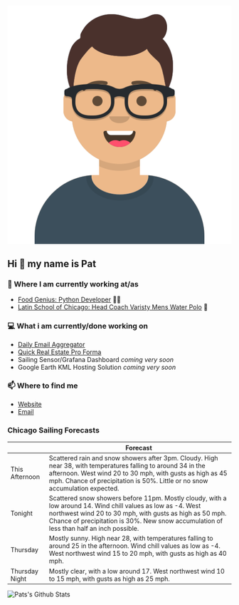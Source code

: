 [![Social banner for p-j-falconer](https://raw.githubusercontent.com/P-J-FALCONER/P-J-FALCONER/master/assets/avataaars.svg)](https://patfalconer.com/)
## Hi :wave: my name is Pat

### 💼 Where I am currently working at/as
- [Food Genius: Python Developer](https://getfoodgenius.com/) 🍔🐍
- [Latin School of Chicago: Head Coach Varisty Mens Water Polo](https://www.latinschool.org/) 🤽


### 💻 What i am currently/done working on
 - [Daily Email Aggregator](https://github.com/P-J-FALCONER/dott_daily_mail)
 - [Quick Real Estate Pro Forma](https://github.com/P-J-FALCONER/henry)
 - Sailing Sensor/Grafana Dashboard *coming very soon*
 - Google Earth KML Hosting Solution *coming very soon*

### 📫 Where to find me
 - [Website](https://patfalconer.com/)
 - [Email](mailto:patrick.j.falconer@gmail.com)


### Chicago Sailing Forecasts
|   | Forecast  |
|---|---|
| This Afternoon | Scattered rain and snow showers after 3pm. Cloudy. High near 38, with temperatures falling to around 34 in the afternoon. West wind 20 to 30 mph, with gusts as high as 45 mph. Chance of precipitation is 50%. Little or no snow accumulation expected. |
| Tonight | Scattered snow showers before 11pm. Mostly cloudy, with a low around 14. Wind chill values as low as -4. West northwest wind 20 to 30 mph, with gusts as high as 50 mph. Chance of precipitation is 30%. New snow accumulation of less than half an inch possible. |
| Thursday | Mostly sunny. High near 28, with temperatures falling to around 25 in the afternoon. Wind chill values as low as -4. West northwest wind 15 to 20 mph, with gusts as high as 40 mph. |
| Thursday Night | Mostly clear, with a low around 17. West northwest wind 10 to 15 mph, with gusts as high as 25 mph. |

![Pats's Github Stats](https://github-readme-stats.vercel.app/api?username=p-j-falconer&show_icons=true&theme=radical)
